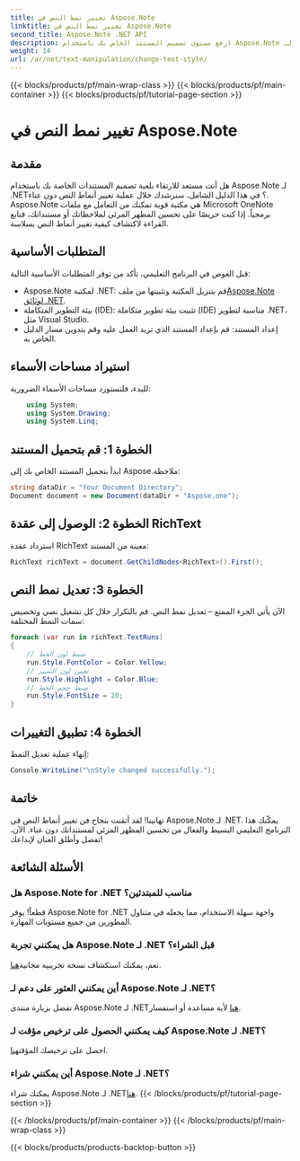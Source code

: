 ```yaml
---
title: تغيير نمط النص في Aspose.Note
linktitle: تغيير نمط النص في Aspose.Note
second_title: Aspose.Note .NET API
description: ارفع مستوى تصميم المستند الخاص بك باستخدام Aspose.Note لـ .NET. تعرف على كيفية تغيير أنماط النص بسهولة في هذا الدليل المفصّل خطوة بخطوة. قم بتجربته مجانا!
weight: 14
url: /ar/net/text-manipulation/change-text-style/
---
```


{{< blocks/products/pf/main-wrap-class >}}
{{< blocks/products/pf/main-container >}}
{{< blocks/products/pf/tutorial-page-section >}}

# تغيير نمط النص في Aspose.Note

## مقدمة
هل أنت مستعد للارتقاء بلعبة تصميم المستندات الخاصة بك باستخدام Aspose.Note لـ .NET؟ في هذا الدليل الشامل، سنرشدك خلال عملية تغيير أنماط النص دون عناء. Aspose.Note هي مكتبة قوية تمكنك من التعامل مع ملفات Microsoft OneNote برمجياً. إذا كنت حريصًا على تحسين المظهر المرئي لملاحظاتك أو مستنداتك، فتابع القراءة لاكتشاف كيفية تغيير أنماط النص بسلاسة.
## المتطلبات الأساسية
قبل الغوص في البرنامج التعليمي، تأكد من توفر المتطلبات الأساسية التالية:
-  Aspose.Note لمكتبة .NET: قم بتنزيل المكتبة وتثبيتها من ملف[Aspose.Note لوثائق .NET](https://reference.aspose.com/note/net/).
- بيئة التطوير المتكاملة (IDE): تثبيت بيئة تطوير متكاملة (IDE) مناسبة لتطوير .NET، مثل Visual Studio.
- إعداد المستند: قم بإعداد المستند الذي تريد العمل عليه وقم بتدوين مسار الدليل الخاص به.
## استيراد مساحات الأسماء
للبدء، فلنستورد مساحات الأسماء الضرورية:
```csharp
    using System;
    using System.Drawing;
    using System.Linq;
```
## الخطوة 1: قم بتحميل المستند
ابدأ بتحميل المستند الخاص بك إلى Aspose.ملاحظة:
```csharp
string dataDir = "Your Document Directory";
Document document = new Document(dataDir + "Aspose.one");
```
## الخطوة 2: الوصول إلى عقدة RichText
استرداد عقدة RichText معينة من المستند:
```csharp
RichText richText = document.GetChildNodes<RichText>().First();
```
## الخطوة 3: تعديل نمط النص
الآن يأتي الجزء الممتع – تعديل نمط النص. قم بالتكرار خلال كل تشغيل نصي وتخصيص سمات النمط المختلفة:
```csharp
foreach (var run in richText.TextRuns)
{
    // ضبط لون الخط
    run.Style.FontColor = Color.Yellow;
    // تعيين لون التمييز
    run.Style.Highlight = Color.Blue;
    // ضبط حجم الخط
    run.Style.FontSize = 20;
}
```
## الخطوة 4: تطبيق التغييرات
إنهاء عملية تعديل النمط:
```csharp
Console.WriteLine("\nStyle changed successfully.");
```
## خاتمة
تهانينا! لقد أتقنت بنجاح فن تغيير أنماط النص في Aspose.Note لـ .NET. يمكّنك هذا البرنامج التعليمي البسيط والفعال من تحسين المظهر المرئي لمستنداتك دون عناء. الآن، تفضل وأطلق العنان لإبداعك!
## الأسئلة الشائعة
### هل Aspose.Note for .NET مناسب للمبتدئين؟
قطعاً! يوفر Aspose.Note for .NET واجهة سهلة الاستخدام، مما يجعله في متناول المطورين من جميع مستويات المهارة.
### هل يمكنني تجربة Aspose.Note لـ .NET قبل الشراء؟
 نعم، يمكنك استكشاف نسخة تجريبية مجانية[هنا](https://releases.aspose.com/).
### أين يمكنني العثور على دعم لـ Aspose.Note لـ .NET؟
 تفضل بزيارة منتدى Aspose.Note لـ .NET[هنا](https://forum.aspose.com/c/note/28) لأية مساعدة أو استفسار.
### كيف يمكنني الحصول على ترخيص مؤقت لـ Aspose.Note لـ .NET؟
 احصل على ترخيصك المؤقت[هنا](https://purchase.aspose.com/temporary-license/).
### أين يمكنني شراء Aspose.Note لـ .NET؟
 يمكنك شراء Aspose.Note لـ .NET[هنا](https://purchase.aspose.com/buy).
{{< /blocks/products/pf/tutorial-page-section >}}

{{< /blocks/products/pf/main-container >}}
{{< /blocks/products/pf/main-wrap-class >}}

{{< blocks/products/products-backtop-button >}}
